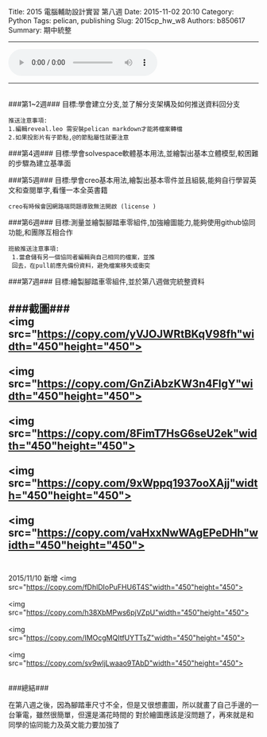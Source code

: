 Title: 2015 電腦輔助設計實習 第八週
Date: 2015-11-02 20:10
Category: Python
Tags: pelican, publishing
Slug: 2015cp_hw_w8
Authors: b850617
Summary: 期中統整
<hr>
<html>
<head>
<title>伊東歌詞太郎 - Heaven</title>
</head>
<body>
    <audio controls pause loop>
        <source src="https://copy.com/D10owZTQR1TwhESF">
    </audio>
</body>
</html>
<hr>
<br>
###第1~2週###
目標:學會建立分支,並了解分支架構及如何推送資料回分支
 
    推送注意事項: 
    1.編輯reveal.leo 需安裝pelican markdown才能將檔案轉檔
    2.如果投影片有子節點,@的節點屬性就要注意


###第4週###
目標:學會solvespace軟體基本用法,並繪製出基本立體模型,較困難的步驟為建立基準面


###第5週###
目標:學會creo基本用法,繪製出基本零件並且組裝,能夠自行學習英文和查閱單字,看懂一本全英書籍


    creo有時候會因網路端問題導致無法開啟 (license )


###第6週###
目標:測量並繪製腳踏車零組件,加強繪圖能力,能夠使用github協同功能,和團隊互相合作


    班級推送注意事項: 
     1.當倉儲有另一個協同者編輯與自己相同的檔案，並推
     回去，在pull前應先備份資料，避免檔案移失或衝突



###第7週###
目標:繪製腳踏車零組件,並於第八週做完統整資料



###截圖###
<br>
<img src="https://copy.com/yVJOJWRtBKqV98fh"width="450"height="450">
<br>
<br>
<img src="https://copy.com/GnZiAbzKW3n4FlgY"width="450"height="450">
<br>
<br>
<img
src="https://copy.com/8FimT7HsG6seU2ek"width="450"height="450">
<br>
<br>
<img
src="https://copy.com/9xWppq1937ooXAjj"width="450"height="450">
<br>
<br>
<img
src="https://copy.com/vaHxxNwWAgEPeDHh"width="450"height="450">
<br>
<br>
-------------
2015/11/10 新增
<img
src="https://copy.com/fDhlDIoPuFHU6T4S"width="450"height="450">
<br>
<br>
<img
src="https://copy.com/h38XbMPws6pjVZpU"width="450"height="450">
<br>
<br>
<img
src="https://copy.com/IMOcgMQItfUYTTsZ"width="450"height="450">
<br>
<br>
<img
src="https://copy.com/sv9wljLwaao9TAbD"width="450"height="450">
<br>
<br>

###總結###

在第八週之後，因為腳踏車尺寸不全，但是又很想畫圖，所以就畫了自己手邊的一台筆電，雖然很簡單，但還是滿花時間的
對於繪圖應該是沒問題了，再來就是和同學的協同能力及英文能力要加強了






